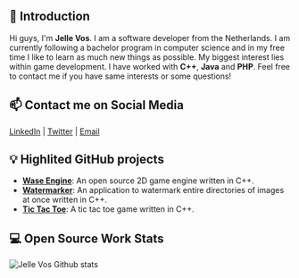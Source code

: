 ## 👋 Introduction

Hi guys, I'm **Jelle Vos**. I am a software developer from the Netherlands. I am currently following a bachelor program in computer science and in my free time I like to learn as much new things as possible. My biggest interest lies within game development.
I have worked with **C++**, **Java** and **PHP**. Feel free to contact me if you have same interests or some questions!

## 📫 Contact me on Social Media

[LinkedIn](https://www.linkedin.com/in/vosjellevos/) | [Twitter](https://twitter.com/Jelle_Vos1) | [Email](mailto:jelle.vos@outlook.com)

## 💡 Highlited GitHub projects
- [**Wase Engine**](https://github.com/Wase-Engine): An open source 2D game engine written in C++.
- [**Watermarker**](https://github.com/JelleVos1/watermarker): An application to watermark entire directories of images at once written in C++.
- [**Tic Tac Toe**](https://github.com/JelleVos1/Tic-Tac-Toe): A tic tac toe game written in C++.

<!--## 📚 Tech Articles and Talks -->

<!--You can find a list of my talks' presentation on 📖 . -->

<!--And get all my post articles in my blog 📝. -->
 
## 💻 Open Source Work Stats


![Jelle Vos Github stats](https://github-readme-stats.vercel.app/api?username=JelleVos1&show_icons=true)
